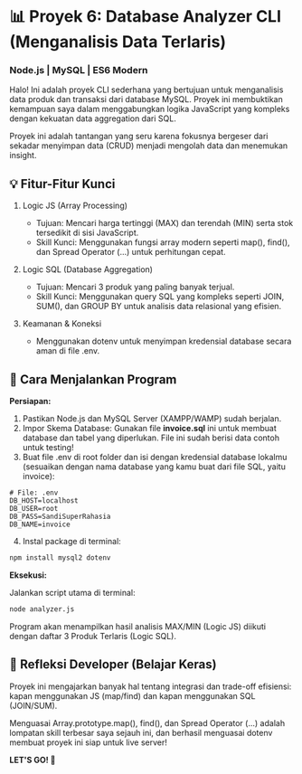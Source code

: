 # 📊 Proyek 6: Database Analyzer CLI (Menganalisis Data Terlaris)
### Node.js | MySQL | ES6 Modern

Halo! Ini adalah proyek CLI sederhana yang bertujuan untuk menganalisis data produk dan transaksi dari database MySQL. Proyek ini membuktikan kemampuan saya dalam menggabungkan logika JavaScript yang kompleks dengan kekuatan data aggregation dari SQL.

Proyek ini adalah tantangan yang seru karena fokusnya bergeser dari sekadar menyimpan data (CRUD) menjadi mengolah data dan menemukan insight.

## 💡 Fitur-Fitur Kunci
1. Logic JS (Array Processing)
   
   - Tujuan: Mencari harga tertinggi (MAX) dan terendah (MIN) serta stok tersedikit di sisi JavaScript.
   - Skill Kunci: Menggunakan fungsi array modern seperti map(), find(), dan Spread Operator (...) untuk perhitungan cepat.
3. Logic SQL (Database Aggregation)
   - Tujuan: Mencari 3 produk yang paling banyak terjual.
   - Skill Kunci: Menggunakan query SQL yang kompleks seperti JOIN, SUM(), dan GROUP BY untuk analisis data relasional yang efisien.
4. Keamanan & Koneksi
   - Menggunakan dotenv untuk menyimpan kredensial database secara aman di file .env.
  
## 🚀 Cara Menjalankan Program
**Persiapan:**
1. Pastikan Node.js dan MySQL Server (XAMPP/WAMP) sudah berjalan.
2. Impor Skema Database: Gunakan file **invoice.sql** ini untuk membuat database dan tabel yang diperlukan. File ini sudah berisi data contoh untuk testing!
3. Buat file .env di root folder dan isi dengan kredensial database lokalmu (sesuaikan dengan nama database yang kamu buat dari file SQL, yaitu invoice):
```env
# File: .env
DB_HOST=localhost
DB_USER=root
DB_PASS=SandiSuperRahasia
DB_NAME=invoice
```
4. Instal package di terminal:
```bash
npm install mysql2 dotenv
```

**Eksekusi:**

Jalankan script utama di terminal:
```bash
node analyzer.js
```
Program akan menampilkan hasil analisis MAX/MIN (Logic JS) diikuti dengan daftar 3 Produk Terlaris (Logic SQL).

## 📝 Refleksi Developer (Belajar Keras)
Proyek ini mengajarkan banyak hal tentang integrasi dan trade-off efisiensi: kapan menggunakan JS (map/find) dan kapan menggunakan SQL (JOIN/SUM).

Menguasai Array.prototype.map(), find(), dan Spread Operator (...) adalah lompatan skill terbesar saya sejauh ini, dan berhasil menguasai dotenv membuat proyek ini siap untuk live server!

**LET'S GO! 💪**
